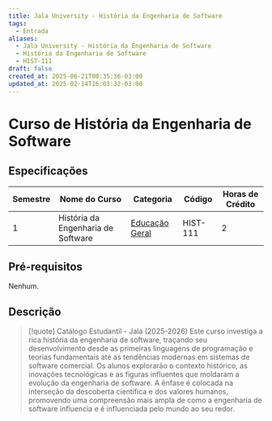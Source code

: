 ```yaml
---
title: Jala University - História da Engenharia de Software
tags:
  - Entrada
aliases:
  - Jala University - História da Engenharia de Software
  - História da Engenharia de Software
  - HIST-111
draft: false
created_at: 2025-06-21T00:35:36-03:00
updated_at: 2025-02-14T16:03:32-03:00
---
```


# Curso de História da Engenharia de Software

## Especificações
| Semestre | Nome do Curso                      | Categoria                                                             | Código   | Horas de Crédito |
| -------- | ---------------------------------- | --------------------------------------------------------------------- | -------- | ---------------- |
| 1        | História da Engenharia de Software | [Educação Geral](Jala_University-Educacao_Geral.md) | HIST-111 | 2                |

## Pré-requisitos
Nenhum.

## Descrição

> [!quote] Catálogo Estudantil - Jala (2025-2026)
> Este curso investiga a rica história da engenharia de software, traçando seu desenvolvimento desde as primeiras linguagens de programação e teorias fundamentais até as tendências modernas em sistemas de software comercial. Os alunos explorarão o contexto histórico, as inovações tecnológicas e as figuras influentes que moldaram a evolução da engenharia de software. A ênfase é colocada na interseção da descoberta científica e dos valores humanos, promovendo uma compreensão mais ampla de como a engenharia de software influencia e é influenciada pelo mundo ao seu redor.
